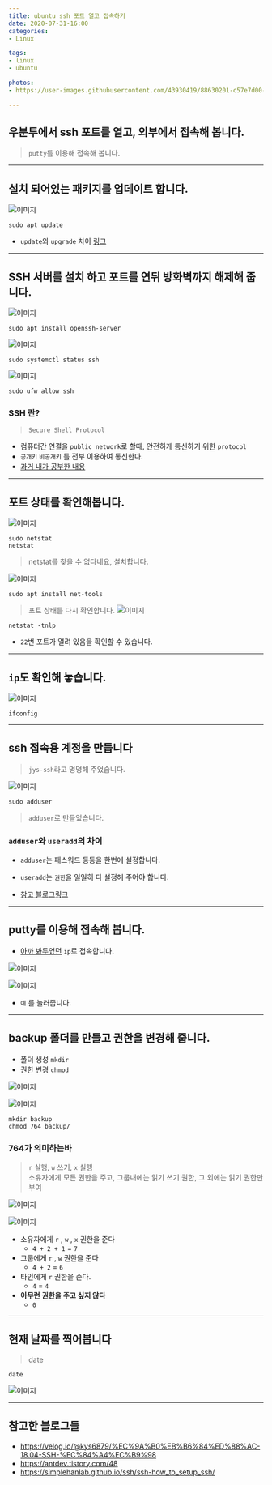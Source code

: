 ```yaml
---
title: ubuntu ssh 포트 열고 접속하기
date: 2020-07-31-16:00
categories:
- Linux

tags:
- linux
- ubuntu

photos: 
- https://user-images.githubusercontent.com/43930419/88630201-c57e7d00-d09f-11ea-85ea-a479d8e0a3eb.png

---
```


## 우분투에서 ssh 포트를 열고, 외부에서 접속해 봅니다.
> `putty`를 이용해 접속해 봅니다.

---

## 설치 되어있는 패키지를 업데이트 합니다.

![이미지](https://user-images.githubusercontent.com/43930419/88630173-bf889c00-d09f-11ea-8a77-43d91624c758.png)

```shell
sudo apt update
```

* `update`와 `upgrade` 차이 [링크](https://twpower.github.io/65-difference-between-update-and-upgrade)

---

## SSH 서버를 설치 하고 포트를 연뒤 방화벽까지 해제해 줍니다.

![이미지](https://user-images.githubusercontent.com/43930419/88630176-c0b9c900-d09f-11ea-8eee-9ce08f008086.png)

```shell
sudo apt install openssh-server
```

![이미지](https://user-images.githubusercontent.com/43930419/88630177-c0b9c900-d09f-11ea-8b93-e277e30e085c.png)

```shell
sudo systemctl status ssh
```

![이미지](https://user-images.githubusercontent.com/43930419/88630178-c1525f80-d09f-11ea-92c3-4036d1e5c408.png)

```shell
sudo ufw allow ssh
```

### SSH 란?
> `Secure Shell Protocol`

* 컴퓨터간 연결을 `public network`로 할때, 안전하게 통신하기 위한 `protocol`
* `공개키` `비공개키` 를 전부 이용하여 통신한다.
* [과거 내가 공부한 내용](https://blog.naver.com/ybook2006/221370126436)

---

## 포트 상태를 확인해봅니다.

![이미지](https://user-images.githubusercontent.com/43930419/88630179-c1525f80-d09f-11ea-9334-6ce886437daf.png)

```shell
sudo netstat
netstat
```

> netstat를 찾을 수 없다네요, 설치합니다.

![이미지](https://user-images.githubusercontent.com/43930419/88630182-c1eaf600-d09f-11ea-9b6a-f74cd9058611.png)

```shell
sudo apt install net-tools
```

> 포트 상태를 다시 확인합니다.
![이미지](https://user-images.githubusercontent.com/43930419/88630185-c1eaf600-d09f-11ea-82ba-212c9ac8b129.png)

```shell
netstat -tnlp
```

* `22`번 포트가 열려 있음을 확인할 수 있습니다.

---

## `ip`도 확인해 놓습니다.

![이미지](https://user-images.githubusercontent.com/43930419/88630187-c2838c80-d09f-11ea-8178-34bb326bad6e.png)

```shell
ifconfig
```

---

## ssh 접속용 계정을 만듭니다
> `jys-ssh`라고 명명해 주었습니다.

![이미지](https://user-images.githubusercontent.com/43930419/88630189-c31c2300-d09f-11ea-9faf-34f537946e40.png)

```shell
sudo adduser
```

> `adduser`로 만들었습니다.

### `adduser`와 `useradd`의 차이

* `adduser`는 패스워드 등등을 한번에 설정합니다.
* `useradd`는 `권한`을 일일히 다 설정해 주어야 합니다.

* [참고 블로그링크](https://mr-dan.tistory.com/6)


---

## putty를 이용해 접속해 봅니다.

* [아까 봐두었던](#`ip`도-확인해-놓습니다.) `ip`로 접속합니다.

![이미지](https://user-images.githubusercontent.com/43930419/88630191-c31c2300-d09f-11ea-8fd5-a7cbf7af16d6.png)

![이미지](https://user-images.githubusercontent.com/43930419/88630193-c3b4b980-d09f-11ea-9638-c5389f5227f1.png)

* `예` 를 눌러줍니다.


---

## backup 폴더를 만들고 권한을 변경해 줍니다.

* 폴더 생성 `mkdir`
* 권한 변경 `chmod`

![이미지](https://user-images.githubusercontent.com/43930419/88630195-c44d5000-d09f-11ea-94df-b6de00d8651c.png)

![이미지](https://user-images.githubusercontent.com/43930419/88630196-c44d5000-d09f-11ea-8f97-8401703333f0.png)

```shell
mkdir backup
chmod 764 backup/
```

### 764가 의미하는바
> `r` 실행, `w` 쓰기, `x` 실행  
> 소유자에게 모든 권한을 주고, 그룹내에는 읽기 쓰기 권한, 그 외에는 읽기 권한만 부여


![이미지](https://user-images.githubusercontent.com/43930419/88630198-c4e5e680-d09f-11ea-992c-93031ae94c20.png)

![이미지](https://user-images.githubusercontent.com/43930419/88630199-c4e5e680-d09f-11ea-8f2e-1a070e965436.png)

* 소유자에게 `r` , `w` , `x` 권한을 준다 
    * `4 + 2 + 1` = `7`
* 그룹에게 `r` , `w` 권한을 준다
    * `4 + 2` = `6`
* 타인에게 `r` 권한을 준다.
    * `4` = `4`
* **아무런 권한을 주고 싶지 않다**
    * `0`

---

## 현재 날짜를 찍어봅니다
> date

```shell
date
```

![이미지](https://user-images.githubusercontent.com/43930419/88630201-c57e7d00-d09f-11ea-85ea-a479d8e0a3eb.png)

---

## 참고한 블로그들

* https://velog.io/@kys6879/%EC%9A%B0%EB%B6%84%ED%88%AC-18.04-SSH-%EC%84%A4%EC%B9%98
* https://antdev.tistory.com/48
* https://simplehanlab.github.io/ssh/ssh-how_to_setup_ssh/